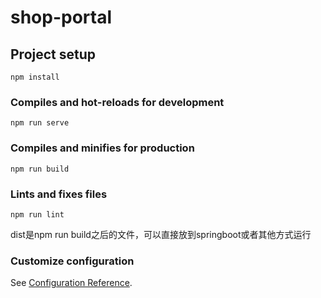 # shop-portal

## Project setup
```
npm install
```

### Compiles and hot-reloads for development
```
npm run serve
```

### Compiles and minifies for production
```
npm run build
```

### Lints and fixes files
```
npm run lint
```
dist是npm run build之后的文件，可以直接放到springboot或者其他方式运行
### Customize configuration
See [Configuration Reference](https://cli.vuejs.org/config/).
